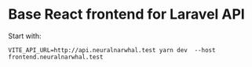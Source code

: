 # Base React frontend for Laravel API

Start with:

```
VITE_API_URL=http://api.neuralnarwhal.test yarn dev  --host frontend.neuralnarwhal.test
```